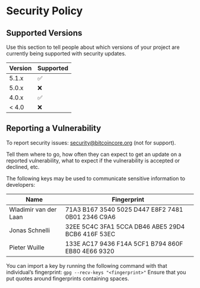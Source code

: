 # Security Policy

## Supported Versions

Use this section to tell people about which versions of your project are
currently being supported with security updates.

| Version | Supported          |
| ------- | ------------------ |
| 5.1.x   | :white_check_mark: |
| 5.0.x   | :x:                |
| 4.0.x   | :white_check_mark: |
| < 4.0   | :x:                |

## Reporting a Vulnerability

To report security issues:  security@bitcoincore.org (not for support).

Tell them where to go, how often they can expect to get an update on a
reported vulnerability, what to expect if the vulnerability is accepted or
declined, etc.

The following keys may be used to communicate sensitive information to developers:

| Name	| Fingerprint |
|-------|-------------|
|Wladimir van der Laan	| 71A3 B167 3540 5025 D447  E8F2 7481 0B01 2346 C9A6 |
|Jonas Schnelli | 32EE 5C4C 3FA1 5CCA DB46  ABE5 29D4 BCB6 416F 53EC |
|Pieter Wuille | 133E AC17 9436 F14A 5CF1  B794 860F EB80 4E66 9320 |

You can import a key by running the following command with that individual’s fingerprint: `gpg --recv-keys "<fingerprint>"` Ensure that you put quotes around fingerprints containing spaces.
